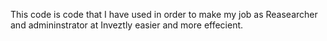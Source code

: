 This code is code that I have used in order to make my job as Reasearcher and admininstrator at Inveztly easier and more effecient.
